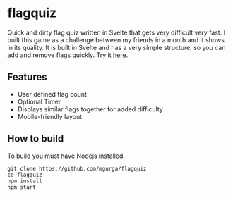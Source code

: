 # flagquiz
Quick and dirty flag quiz written in Svelte that gets very difficult very fast. 
I built this game as a challenge between my friends in a month and it shows in its quality.
It is built in Svelte and has a very simple structure, so you can add and remove flags quickly.
Try it [here](https://mgurga.github.io/flagquiz/).

## Features
- User defined flag count
- Optional Timer
- Displays similar flags together for added difficulty
- Mobile-friendly layout

## How to build
To build you must have Nodejs installed.
```
git clone https://github.com/mgurga/flagquiz
cd flagquiz
npm install
npm start
```
